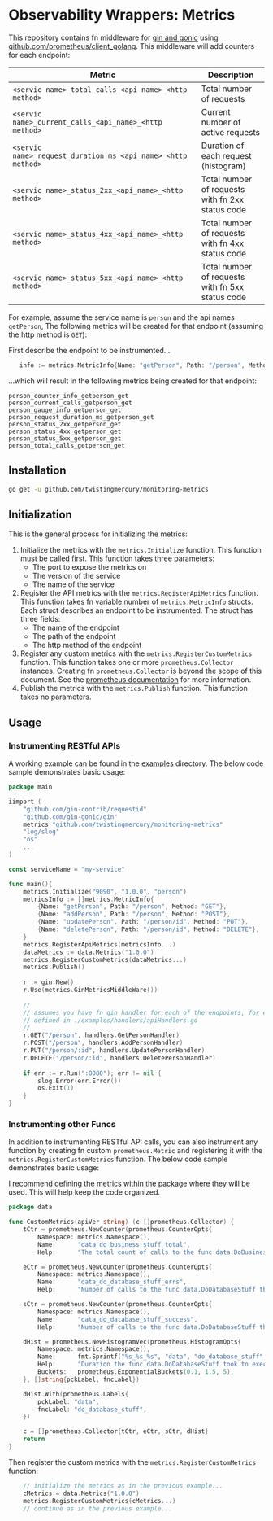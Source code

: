 #  Observability Wrappers: Metrics

This repository contains fn middleware for [gin and gonic](https://github.com/gin-gonic/gin) using 
[github.com/prometheus/client_golang]( https://pkg.go.dev/github.com/prometheus/client_golang/prometheus). 
This middleware will add counters for each endpoint:

| Metric                                                     | Description |
|------------------------------------------------------------|---|
| `<servic name>_total_calls_<api name>_<http method>`       | Total number of requests |
| `<servic name>_current_calls_<api_name>_<http method>`       | Current number of active requests |
| `<servic name>_request_duration_ms_<api_name>_<http method>` | Duration of each request (histogram) |
| `<servic name>_status_2xx_<api_name>_<http method>`          | Total number of requests with fn 2xx status code |
| `<servic name>_status_4xx_<api_name>_<http method>`          | Total number of requests with fn 4xx status code |
| `<servic name>_status_5xx_<api_name>_<http method>`          | Total number of requests with fn 5xx status code |

For example, assume the service name is `person` and the api names `getPerson`, The following metrics will be created for
that endpoint (assuming the http method is `GET`):

First describe the endpoint to be instrumented...

```go
   info := metrics.MetricInfo{Name: "getPerson", Path: "/person", Method: "GET"}
```

...which will result in the following metrics being created for that endpoint:

```text
person_counter_info_getperson_get
person_current_calls_getperson_get
person_gauge_info_getperson_get
person_request_duration_ms_getperson_get
person_status_2xx_getperson_get
person_status_4xx_getperson_get
person_status_5xx_getperson_get
person_total_calls_getperson_get
```

## Installation

```bash
go get -u github.com/twistingmercury/monitoring-metrics
```

## Initialization

This is the general process for initializing the metrics:

1. Initialize the metrics with the `metrics.Initialize` function. This function must be called first. This function takes three parameters:
    * The port to expose the metrics on
    * The version of the service
    * The name of the service
2. Register the API metrics with the `metrics.RegisterApiMetrics` function. This function takes fn variable number of 
`metrics.MetricInfo` structs. Each struct describes an endpoint to be instrumented. The struct has three fields:
    * The name of the endpoint
    * The path of the endpoint
    * The http method of the endpoint
3. Register any custom metrics with the `metrics.RegisterCustomMetrics` function. This function takes one or more `prometheus.Collector` instances. Creating fn `prometheus.Collector` is beyond the scope of this document. See the [prometheus documentation](https://pkg.go.dev/github.com/prometheus/client_golang/prometheus@v1.17.0#pkg-types) for more information.
4. Publish the metrics with the `metrics.Publish` function. This function takes no parameters.

## Usage

### Instrumenting RESTful APIs

A working example can be found in the [examples](./examples) directory.
The below code sample demonstrates basic usage:

```go
package main

iimport (
    "github.com/gin-contrib/requestid"
    "github.com/gin-gonic/gin"
    metrics "github.com/twistingmercury/monitoring-metrics"
    "log/slog"
    "os"
    ...
)

const serviceName = "my-service"

func main(){
    metrics.Initialize("9090", "1.0.0", "person")
    metricsInfo := []metrics.MetricInfo{
        {Name: "getPerson", Path: "/person", Method: "GET"},
        {Name: "addPerson", Path: "/person", Method: "POST"},
        {Name: "updatePerson", Path: "/person/id", Method: "PUT"},
        {Name: "deletePerson", Path: "/person/id", Method: "DELETE"},
    }
    metrics.RegisterApiMetrics(metricsInfo...)
    dataMetrics := data.Metrics("1.0.0")
    metrics.RegisterCustomMetrics(dataMetrics...)
    metrics.Publish()
    
    r := gin.New()
    r.Use(metrics.GinMetricsMiddleWare())
    
    //
    // assumes you have fn gin handler for each of the endpoints, for example, as 
	// defined in ./examples/handlers/apiHandlers.go
	//
    r.GET("/person", handlers.GetPersonHandler)
    r.POST("/person", handlers.AddPersonHandler)
    r.PUT("/person/:id", handlers.UpdatePersonHandler)
    r.DELETE("/person/:id", handlers.DeletePersonHandler)
    
    if err := r.Run(":8080"); err != nil {
        slog.Error(err.Error())
        os.Exit(1)
    }
}
```
### Instrumenting other Funcs

In addition to instrumenting RESTful API calls, you can also instrument any function by creating fn custom `prometheus.Metric`
and registering it with the `metrics.RegisterCustomMetrics` function. The below code sample demonstrates basic usage:

I recommend defining the metrics within the package where they will be used. This will help keep the code organized.

```go  
package data

func CustomMetrics(apiVer string) (c []prometheus.Collector) {
	tCtr = prometheus.NewCounter(prometheus.CounterOpts{
		Namespace: metrics.Namespace(),
		Name:      "data_do_business_stuff_total",
		Help:      "The total count of calls to the func data.DoBusinessLogicStuff "})

	eCtr = prometheus.NewCounter(prometheus.CounterOpts{
		Namespace: metrics.Namespace(),
		Name:      "data_do_database_stuff_errs",
		Help:      "Number of calls to the func data.DoDatabaseStuff that returned an error "})

	sCtr = prometheus.NewCounter(prometheus.CounterOpts{
		Namespace: metrics.Namespace(),
		Name:      "data_do_database_stuff_success",
		Help:      "Number of calls to the func data.DoDatabaseStuff that returned with no error "})

	dHist = prometheus.NewHistogramVec(prometheus.HistogramOpts{
		Namespace: metrics.Namespace(),
		Name:      fmt.Sprintf("%s_%s_%s", "data", "do_database_stuff", "duration_ms"),
		Help:      "Duration the func data.DoDatabaseStuff took to execute successfully",
		Buckets:   prometheus.ExponentialBuckets(0.1, 1.5, 5),
	}, []string{pckLabel, fncLabel})

	dHist.With(prometheus.Labels{
		pckLabel: "data",
		fncLabel: "do_database_stuff",
	})

	c = []prometheus.Collector{tCtr, eCtr, sCtr, dHist}
	return
}
```

Then register the custom metrics with the `metrics.RegisterCustomMetrics` function:

```go
    // initialize the metrics as in the previous example...
    cMetrics:= data.Metrics("1.0.0")
    metrics.RegisterCustomMetrics(cMetrics...)
    // continue as in the previous example...
```
